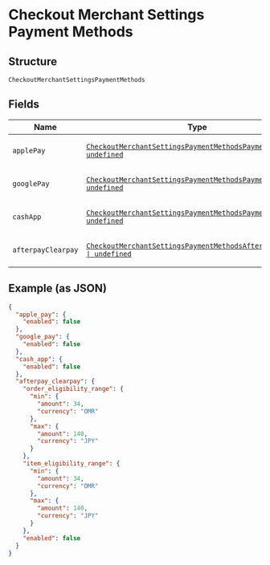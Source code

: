 <!-- Optimized: 2025-10-06 -->
<!-- RPM: 1.6.2.1.1.6.2.1_checkout-merchant-settings-payment-methods_20251006 -->
<!-- Session: E2E RPM DNA Application -->
<!-- AOM: RND (Reggie & Dro) -->
<!-- COI: TECHNOLOGY -->
<!-- RPM: HIGH -->
<!-- ACTION: BUILD -->


# Checkout Merchant Settings Payment Methods

## Structure

`CheckoutMerchantSettingsPaymentMethods`

## Fields

| Name | Type | Tags | Description |
|  --- | --- | --- | --- |
| `applePay` | [`CheckoutMerchantSettingsPaymentMethodsPaymentMethod \| undefined`](../../doc/models/checkout-merchant-settings-payment-methods-payment-method.md) | Optional | The settings allowed for a payment method. |
| `googlePay` | [`CheckoutMerchantSettingsPaymentMethodsPaymentMethod \| undefined`](../../doc/models/checkout-merchant-settings-payment-methods-payment-method.md) | Optional | The settings allowed for a payment method. |
| `cashApp` | [`CheckoutMerchantSettingsPaymentMethodsPaymentMethod \| undefined`](../../doc/models/checkout-merchant-settings-payment-methods-payment-method.md) | Optional | The settings allowed for a payment method. |
| `afterpayClearpay` | [`CheckoutMerchantSettingsPaymentMethodsAfterpayClearpay \| undefined`](../../doc/models/checkout-merchant-settings-payment-methods-afterpay-clearpay.md) | Optional | The settings allowed for AfterpayClearpay. |

## Example (as JSON)

```json
{
  "apple_pay": {
    "enabled": false
  },
  "google_pay": {
    "enabled": false
  },
  "cash_app": {
    "enabled": false
  },
  "afterpay_clearpay": {
    "order_eligibility_range": {
      "min": {
        "amount": 34,
        "currency": "OMR"
      },
      "max": {
        "amount": 140,
        "currency": "JPY"
      }
    },
    "item_eligibility_range": {
      "min": {
        "amount": 34,
        "currency": "OMR"
      },
      "max": {
        "amount": 140,
        "currency": "JPY"
      }
    },
    "enabled": false
  }
}
```
